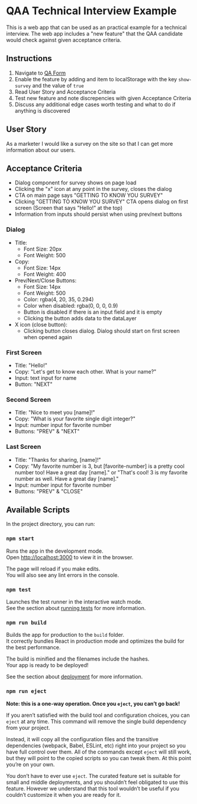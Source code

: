 # QAA Technical Interview Example

This is a web app that can be used as an practical example for a technical interview. The web app includes a "new feature" that the QAA candidate would check against given acceptance criteria.

## Instructions

1. Navigate to [QA Form](https://qaa-technical-interview-example.vercel.app/)
2. Enable the feature by adding and item to localStorage with the key `show-survey` and the value of `true`
3. Read User Story and Acceptance Criteria
4. Test new feature and note discrepencies with given Acceptance Criteria
5. Discuss any additional edge cases worth testing and what to do if anything is discovered

## User Story

As a marketer I would like a survey on the site so that I can get more information about our users.

## Acceptance Criteria

- Dialog component for survey shows on page load
- Clicking the "x" icon at any point in the survey, closes the dialog
- CTA on main page says "GETTING TO KNOW YOU SURVEY"
- Clicking "GETTING TO KNOW YOU SURVEY" CTA opens dialog on first screen (Screen that says "Hello!" at the top)
- Information from inputs should persist when using prev/next buttons

### Dialog

- Title:
  - Font Size: 20px
  - Font Weight: 500
- Copy:
  - Font Size: 14px
  - Font Weight: 400
- Prev/Next/Close Buttons:
  - Font Size: 14px
  - Font Weight: 500
  - Color: rgba(4, 20, 35, 0.294)
  - Color when disabled: rgba(0, 0, 0, 0.9)
  - Button is disabled if there is an input field and it is empty
  - Clicking the button adds data to the dataLayer
- X icon (close button):
  - Clicking button closes dialog. Dialog should start on first screen when opened again

### First Screen

- Title: "Hello!"
- Copy: "Let's get to know each other. What is your name?"
- Input: text input for name
- Button: "NEXT"

### Second Screen

- Title: "Nice to meet you [name]!"
- Copy: "What is your favorite single digit integer?"
- Input: number input for favorite number
- Buttons: "PREV" & "NEXT"

### Last Screen

- Title: "Thanks for sharing, [name]!"
- Copy: "My favorite number is 3, but [favorite-number] is a pretty cool number too! Have a great day [name]." or "That's cool! 3 is my favorite number as well. Have a great day [name]."
- Input: number input for favorite number
- Buttons: "PREV" & "CLOSE"

## Available Scripts

In the project directory, you can run:

### `npm start`

Runs the app in the development mode.\
Open [http://localhost:3000](http://localhost:3000) to view it in the browser.

The page will reload if you make edits.\
You will also see any lint errors in the console.

### `npm test`

Launches the test runner in the interactive watch mode.\
See the section about [running tests](https://facebook.github.io/create-react-app/docs/running-tests) for more information.

### `npm run build`

Builds the app for production to the `build` folder.\
It correctly bundles React in production mode and optimizes the build for the best performance.

The build is minified and the filenames include the hashes.\
Your app is ready to be deployed!

See the section about [deployment](https://facebook.github.io/create-react-app/docs/deployment) for more information.

### `npm run eject`

**Note: this is a one-way operation. Once you `eject`, you can’t go back!**

If you aren’t satisfied with the build tool and configuration choices, you can `eject` at any time. This command will remove the single build dependency from your project.

Instead, it will copy all the configuration files and the transitive dependencies (webpack, Babel, ESLint, etc) right into your project so you have full control over them. All of the commands except `eject` will still work, but they will point to the copied scripts so you can tweak them. At this point you’re on your own.

You don’t have to ever use `eject`. The curated feature set is suitable for small and middle deployments, and you shouldn’t feel obligated to use this feature. However we understand that this tool wouldn’t be useful if you couldn’t customize it when you are ready for it.
